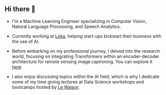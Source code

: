## Hi there 👋
<!--
**Jbarata98/Jbarata98** is a ✨ _special_ ✨ repository because its `README.md` (this file) appears on your GitHub profile.
-->

- I'm a Machine Learning Engineer specializing in Computer Vision, Natural Language Processing, and Speech Analytics. 

- Currently working at [Loka](https://github.com/LokaHQ), helping start-ups kickstart their business with the use of AI. 

- Before embarking on my professional journey, I delved into the research world, focusing on integrating Transformers within an encoder-decoder architecture for remote sensing image captioning. You can explore it [here](https://github.com/Jbarata98/remote-sensing-image-captioning)

- I also enjoy discussing topics within the AI field, which is why I dedicate some of my time giving lectures at Data Science workshops and bootcamps hosted by [Le Wagon](https://www.lewagon.com/).


